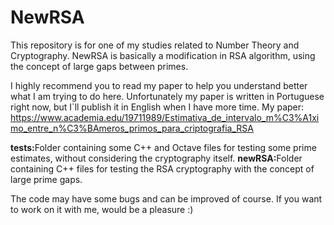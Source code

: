 # NewRSA
This repository is for one of my studies related to Number Theory and Cryptography.
NewRSA is basically a modification in RSA algorithm, using the concept of large gaps between primes.

I highly recommend you to read my paper to help you understand better what I am trying to do here.
Unfortunately my paper is written in Portuguese right now, but I`ll publish it in English when I have more time.
My paper: https://www.academia.edu/19711989/Estimativa_de_intervalo_m%C3%A1ximo_entre_n%C3%BAmeros_primos_para_criptografia_RSA

<b>tests:</b>Folder containing some C++ and Octave files for testing some prime estimates, without considering the cryptography itself.
<b>newRSA:</b>Folder containing C++ files for testing the RSA cryptography with the concept of large prime gaps.

The code may have some bugs and can be improved of course. If you want to work on it with me, would be a pleasure :)
